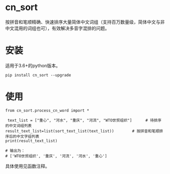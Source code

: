 ﻿# cn_sort

按拼音和笔顺精确、快速排序大量简体中文词组（支持百万数量级，简体中文与非中文混用的词组也可），有效解决多音字混排的问题。

# 安装

适用于3.6+的python版本。

```
pip install cn_sort --upgrade
```

# 使用

```
from cn_sort.process_cn_word import *

 text_list = ["重心", "河水", "重庆", "河流", "WTO世贸组织"]      # 待排序的中文词组列表
result_text_list=list(sort_text_list(text_list))        # 按拼音和笔顺排序后的中文字组列表
print(result_text_list)

# 输出为：
# ['WTO世贸组织', '重庆', '河流', '河水', '重心']
```

具体使用见函数注释。
